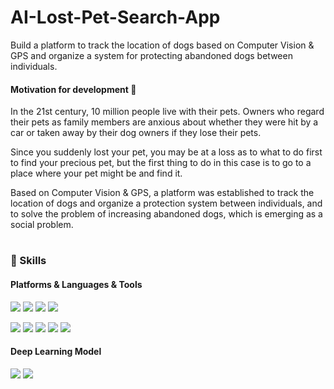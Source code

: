 # AI-Lost-Pet-Search-App

Build a platform to track the location of dogs based on Computer Vision & GPS and organize a system for protecting abandoned dogs between individuals.

#### Motivation for development 👋

In the 21st century, 10 million people live with their pets.
Owners who regard their pets as family members are anxious about whether they were hit by a car or taken away by their dog owners if they lose their pets.

Since you suddenly lost your pet, you may be at a loss as to what to do first to find your precious pet, but the first thing to do in this case is to go to a place where your pet might be and find it.

Based on Computer Vision & GPS, a platform was established to track the location of dogs and organize a protection system between individuals, and to solve the problem of increasing abandoned dogs, which is emerging as a social problem. 

#

### 💪 Skills
#### Platforms & Languages & Tools
<p>

  <img src="https://img.shields.io/badge/PyCharm-66FF00?style=flat-square&logo=PyCharm&logoColor=black"/>
  <img src="https://img.shields.io/badge/Python-3776AB?style=flat-square&logo=Python&logoColor=white"/>
  <img src="https://img.shields.io/badge/PyTorch-FF9900?style=flat-square&logo=PyTorch&logoColor=EE4C2C"/>
  <img src="https://img.shields.io/badge/Numpy-013243?style=flat-square&logo=Numpy&logoColor=blue"/>
</p>  
<p>
  <img src="https://img.shields.io/badge/Android-3DDC84?style=flat-square&logo=Android&logoColor=white"/>
  <img src="https://img.shields.io/badge/Java-FF0000?style=flat-square&logo=Java&logoColor=white"/>
  <img src="https://img.shields.io/badge/XML-888888?style=flat-square&logo=Java&logoColor=white"/>
  
  <img src="https://img.shields.io/badge/PHP-222222?style=flat-square&logo=PHP&logoColor=777BB4"/>
  <img src="https://img.shields.io/badge/MySQL-eeeeee?style=flat-square&logo=MySQL&logoColor=4479A1"/>
  
<p>
<p>
<p>

#### Deep Learning Model
<p>
  <img src="https://img.shields.io/badge/YOLO-black?&logo=YOLO&logoColor=00FFFF"/>
  <img src="https://img.shields.io/badge/SlowFast-6633ff?"/>
</p>
